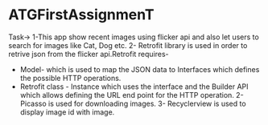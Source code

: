
# ATGFirstAssignmenT
Task->
1-This app show recent images using flicker api and also let users to search for images like Cat, Dog etc.
2- Retrofit library is used in order to retrive json from the flicker api.Retrofit requires- 
* Model- which is used to map the JSON data to Interfaces which defines the possible HTTP operations.
* Retrofit class - Instance which uses the interface and the Builder API which allows defining the URL
  end point for the HTTP operation.
2- Picasso is used for downloading images.
3- Recyclerview is used to display image id with image.
